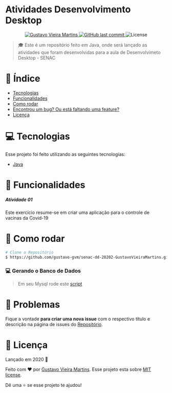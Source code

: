 # Atividades Desenvolvimento Desktop

<p align="center">
   <a href="https://www.linkedin.com/in/gustavo-vieira-martins-2b1501168/">
      <img alt="Gustavo Vieira Martins"
      src="https://img.shields.io/badge/-Gustavo_Vieira_Martins-8257E5?style=flat&logo=Linkedin&logoColor=white" />
   </a>

  <a href="https://github.com/gustavo-gvm/senac-dd-20202-GustavoVieiraMartins/commits/master">
    <img alt="GitHub last commit" src="https://img.shields.io/github/last-commit/gustavo-gvm/senac-dd-20202-GustavoVieiraMartins?color=774DD6">
  </a> 
  <img alt="License" src="https://img.shields.io/badge/license-MIT-8257E5">
</p>


> :mortar_board: Este é um repositório feito em Java, onde será lançado as atividades que foram desenvolvidas para a aula de Desenvolvimeto Desktop - SENAC
# :pushpin: Índice

* [Tecnologias](#computer-tecnologias)
* [Funcionalidades](#rocket-funcionalidades)
* [Como rodar](#construction_worker-como-rodar)
* [Encontrou um bug? Ou está faltando uma feature?](#bug-problemas)
* [Licença](#closed_book-licença)


# :computer: Tecnologias

Esse projeto foi feito utilizando as seguintes tecnologias:

* [Java](https://www.java.com/)

# :rocket: Funcionalidades

<h5>Atividade 01</h5>
<p>Este exercício resume-se em criar uma aplicação para o controle de vacinas da Covid-19</p>

# :construction_worker: Como rodar

```bash
# Clone o Repositório
$ https://github.com/gustavo-gvm/senac-dd-20202-GustavoVieiraMartins.git
```

### 💻 Gerando o Banco de Dados

> Em seu Mysql rode este  <a href="/scripts/tableDB.sql"> script </a>


# :bug: Problemas

Fique a vontade **para criar uma nova issue** com o respectivo título e descrição na página de issues do [Repositório](https://github.com/gustavo-gvm/senac-dd-20202-GustavoVieiraMartins/issues).

# :closed_book: Licença

Lançado em 2020 :closed_book:

Feito com :heart: por [Gustavo Vieira Martins](https://github.com/gustavo-gvm).
Esse projeto esta sobre [MIT license](./LICENSE).

Dê uma ⭐️ se esse projeto te ajudou!